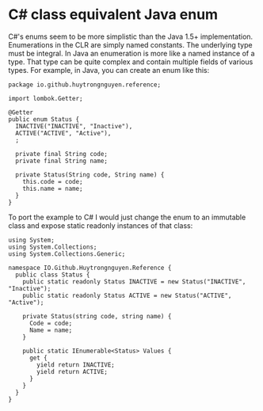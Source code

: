 # C# class equivalent Java enum

C#'s enums seem to be more simplistic than the Java 1.5+ implementation. Enumerations in the CLR are simply named constants. The underlying type must be integral. In Java an enumeration is more like a named instance of a type. That type can be quite complex and contain multiple fields of various types. For example, in Java, you can create an enum like this:

```
package io.github.huytrongnguyen.reference;

import lombok.Getter;

@Getter
public enum Status {
  INACTIVE("INACTIVE", "Inactive"),
  ACTIVE("ACTIVE", "Active"),
  ;

  private final String code;
  private final String name;

  private Status(String code, String name) {
    this.code = code;
    this.name = name;
  }
}
```

To port the example to C# I would just change the enum to an immutable class and expose static readonly instances of that class:

```
using System;
using System.Collections;
using System.Collections.Generic;

namespace IO.Github.Huytrongnguyen.Reference {
  public class Status {
    public static readonly Status INACTIVE = new Status("INACTIVE", "Inactive");
    public static readonly Status ACTIVE = new Status("ACTIVE", "Active");

    private Status(string code, string name) {
      Code = code;
      Name = name;
    }

    public static IEnumerable<Status> Values {
      get {
        yield return INACTIVE;
        yield return ACTIVE;
      }
    }
  }
}
```
